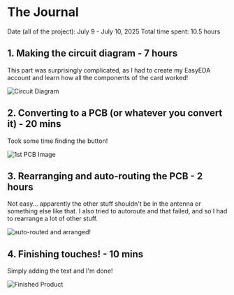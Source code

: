 # The Journal

Date (all of the project): July 9 - July 10, 2025
Total time spent: 10.5 hours

## 1. Making the circuit diagram - 7 hours

This part was surprisingly complicated, as I had to create my EasyEDA account and learn how all the components of the card worked!

![Circuit Diagram](https://hc-cdn.hel1.your-objectstorage.com/s/v3/885b4e7d1a26f12d933f98edc143c8e1c5387f3c_screenshot_2025-07-10_at_1.26.02___pm.png)

## 2. Converting to a PCB (or whatever you convert it) - 20 mins

Took some time finding the button!

![1st PCB Image](https://hc-cdn.hel1.your-objectstorage.com/s/v3/fd518924f78769010c9a6f83afc0c39153acf075_screenshot_2025-07-10_at_1.40.12___pm.png)

## 3. Rearranging and auto-routing the PCB - 2 hours

Not easy... apparently the other stuff shouldn't be in the antenna or something else like that. I also tried to autoroute and that failed, and so I had to rearrange a lot of other stuff.

![auto-routed and arranged!](https://hc-cdn.hel1.your-objectstorage.com/s/v3/885b4e7d1a26f12d933f98edc143c8e1c5387f3c_screenshot_2025-07-10_at_1.26.02___pm.png)

## 4. Finishing touches! - 10 mins

Simply adding the text and I'm done!

![Finished Product](https://hc-cdn.hel1.your-objectstorage.com/s/v3/1515ea86d9f57290ed67103ec5178737cb7feff3_screenshot_2025-07-10_at_1.20.12___pm.png)
